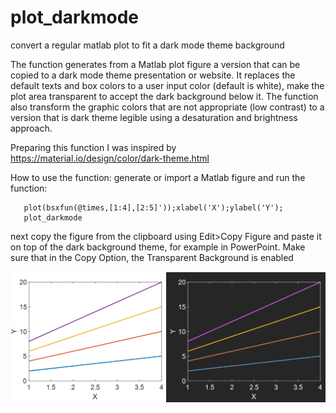 # plot_darkmode
convert a regular matlab plot to fit a dark mode theme background


The function generates from a Matlab plot figure a version that can be copied to a dark mode theme presentation or website. 
It replaces the default texts and box colors to a user input color (default is white), make the plot area transparent to
 accept the dark background below it. 
The function also transform the graphic colors that are not appropriate (low contrast) to a version that
is dark theme legible using a desaturation and brightness approach.

Preparing this function I was inspired by https://material.io/design/color/dark-theme.html


How to use the function:
 generate or import a Matlab figure and run the function:

       plot(bsxfun(@times,[1:4],[2:5]'));xlabel('X');ylabel('Y');
       plot_darkmode

  next copy the figure from the clipboard using Edit>Copy Figure and  paste it on top of the dark background theme, for example in
  PowerPoint. Make sure that in the Copy Option, the  Transparent Background is enabled
  
  ![plot](./plot_darkmode_img.png)
